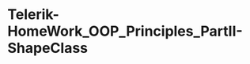 Telerik-HomeWork_OOP_Principles_PartII-ShapeClass
=================================================
